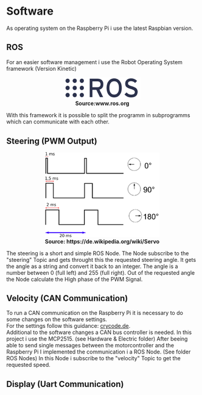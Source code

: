 # Software

As operating system on the Raspberry Pi i use the latest Raspbian version.

## ROS
For an easier software management i use the Robot Operating System framework (Version Kinetic)


<p align="center">
  <img src="/images/rosorg_logo.png" width="200"><br>
  <b>Source:www.ros.org</b>
</p>


With this framework it is possible to split the programm in subprogramms which can communicate with each other.

## Steering (PWM Output)
<p align="center">
  <img width="300" src="/images/TiemposServo.png"><br>
  <b>Source: https://de.wikipedia.org/wiki/Servo</b>
</p>

The steering is a short and simple ROS Node. The Node subscribe to the "steering" Topic and gets throught this the requested steering angle.
It gets the angle as a string and convert it back to an integer. The angle is a number between 0 (full left) and 255 (full right).
Out of the requested angle the Node calculate the High phase of the PWM Signal.


## Velocity (CAN Communication)
To run a CAN communication on the Raspberry Pi it is necessary to do some changes on the software settings.<br>
For the settings follow this guidance: [crycode.de](https://crycode.de/can-bus-am-raspberry-pi).<br>
Additional to the software changes a CAN bus controller is needed. In this project i use the MCP2515. (see Hardware & Electric folder)
After beeing able to send single messages between the motorcontroller and the Raspberry Pi I implemented the communication i a ROS Node. (See folder ROS Nodes)
In this Node i subscribe to the "velocity" Topic to get the requested speed.

## Display (Uart Communication)

